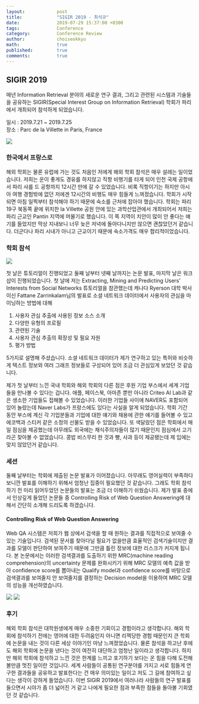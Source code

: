 ```yaml
---
layout:            post
title:             "SIGIR 2019 - 최석규"
date:              2019-07-29 15:37:00 +0300
tags:              Conference
category:          Conference Review
author:            choiseokkyu
math:              true
published:         true
comments:          true
---
```


## SIGIR 2019

매년 Information Retrieval 분야의 새로운 연구 결과, 그리고 관련된 시스템과 기술들을 공유하는 SIGIR(Special Interest Group on Information Retrieval) 학회가 파리에서 개최되어 참석하게 되었습니다.

일시 : 2019.7.21 ~ 2019.7.25  
장소 : Parc de la Villette in Paris, France

<img src = "https://i.imgur.com/DawOXzk.jpg">

### 한국에서 프랑스로

해외 학회는 물론 유럽에 가는 것도 처음인 저에게 해외 학회 참석은 매우 설레는 일이었습니다. 저희는 운이 좋게도 경유를 하지않고 직항 비행기를 타게 되어 인천 국제 공항에서 파리 샤를 드 공항까지 12시간 만에 갈 수 있었습니다. 비록 직항이기는 하지만 아시아 여행 경험밖에 없던 저에겐 12시간의 비행도 매우 힘들게 느껴졌습니다. 학회가 시작되면 아침 일찍부터 참석해야 하기 때문에 숙소를 근처에 잡아야 했습니다. 학회는 파리 19구 북동쪽 끝에 위치한 la Villette 공원 안에 있는 과학산업관에서 개최되어서 저희는 파리 근교인 Pantin 지역에 머물기로 했습니다. 이 쪽 지역이 치안이 많이 안 좋다는 얘기를 들었지만 막상 지내보니 너무 늦은 저녁에 돌아다니지만 않으면 괜찮았던거 같습니다. 더군다나 파리 시내가 아니고 근교이기 때문에 숙소가격도 매우 합리적이었습니다.

### 학회 참석  

<img src = "https://i.imgur.com/r6tbvrp.jpg">

첫 날은 튜토리얼이 진행되었고 둘째 날부터 넷째 날까지는 논문 발표, 마지막 날은 워크샵이 진행되었습니다. 첫 날에 저는 Extracting, Mining and Predicting Users’ Interests from Social Networks 튜토리얼을 참관했는데 캐나다 Ryerson 대학 박사이신 Fattane Zarrinkalam님의 발표로 소셜 네트워크 데이터에서 사용자의 관심을 마이닝하는 방법에 대해  

1) 사용자 관심 추출에 사용된 정보 소스 소개  
2) 다양한 유형의 프로필  
3) 관련된 기술  
4) 사용자 관심 추출의 확장성 및 필요 자원  
5) 평가 방법

5가지로 설명해 주셨습니다. 소셜 네트워크 데이터가 제가 연구하고 있는 특허와 비슷하게 텍스트 정보와 여러 그래프 정보들로 구성되어 있어 조금 더 관심있게 보았던 것 같습니다.  

제가 첫 날부터 느낀 국내 학회와 해외 학회의 다른 점은 후원 기업 부스에서 세계 기업들을 만나볼 수 있다는 겁니다. 애플, 페이스북, 아마존 뿐만 아니라 Criteo AI Lab과 같은 생소한 기업들도 접해볼 수 있었습니다. 이러한 기업들 사이에 NAVER도 포함되어 있어 놀랐는데 Naver Labs가 프랑스에도 있다는 사실을 알게 되었습니다. 학회 기간 동안 부스에 계신 각 기업분들과 기업에 대한 얘기와 채용에 관한 얘기를 들어볼 수 있고 에코백과 스티커 같은 소정의 선물도 받을 수 있었습니다. 또 색달랐던 점은 학회에서 매일 점심을 제공했는데 아무래도 외국에는 채식주의자들이 많기 때문인지 점심에서 고기라곤 찾아볼 수 없었습니다. 콩밥 비스무리 한 것과 빵, 사과 등이 제공됐는데 제 입에는 맞지 않았던거 같습니다.

### 세션

둘째 날부터는 학회에 제출된 논문 발표가 이어졌습니다. 아무래도 영어실력이 부족하다 보니깐 발표를 이해하기 위해서 엄청난 집중이 필요했던 것 같습니다. 그래도 학회 참석하기 전 미리 읽어두었던 논문들의 발표는 조금 더 이해하기 쉬웠습니다. 제가 발표 중에서 인상깊게 들었던 논문들 중 Controlling Risk of Web Question Answering에 대해서 간단히 소개해 드리도록 하겠습니다.  

#### Controlling Risk of Web Question Answering  

Web QA 시스템은 저희가 웹 상에서 검색을 할 때 원하는 결과를 직접적으로 보여줄 수 있는 기술입니다. 검색된 문서를 찾아다닐 필요가 없을만큼 효율적인 검색기술이지만 결과를 모델이 판단하여 보여주기 때문에 그만큼 틀린 정보에 대한 리스크가 커지게 됩니다. 본 논문에서는 이러한 검색결과를 도출하기 위한 MRC(machine reading comprehension)의 uncertainty 문제를 완화시키기 위해 MRC 모델의 예측 값을 받아 confidence score를 뽑아내는 Qualify model과 confidence score를 바탕으로 검색결과를 보여줄지 안 보여줄지를 결정하는 Decision model을 이용하여 MRC 모델의 성능을 개선하였습니다.

<img src = "https://i.imgur.com/eDa8fw9.png">  

<img src = "https://i.imgur.com/D1wNUJp.png">

### 후기

해외 학회 참석은 대학원생에게 매우 소중한 기회이고 경험이라고 생각합니다. 해외 학회에 참석하기 전에는 영어에 대한 두려움인지 아니면 리젝당한 경험 때문인지 큰 학회에 논문을 내는 것이 다른 세상 이야기인 마냥 느껴졌었습니다. 물론 참석을 하고난 후에도 해외 학회에 논문을 낸다는 것이 여전히 대단하고 엄청난 일이라고 생각합니다. 하지만 해외 학회에 참석하고 느낀 것은 한계를 느끼고 포기하기 보다는 온 힘을 다해 도전해볼만큼 멋진 일이란 것입니다. 세계 사람들이 공통된 연구분야를 가지고 서로 힘들게 연구한 결과들을 공유하고 발표한다는 건 매우 의미있는 일이고 저도 그 길에 참여하고 싶다는 생각이 강하게 들었습니다. 이번 SIGIR 2019에서 여러나라 사람들의 연구 발표를 들으면서 시야가 좀 더 넓어진 거 같고 나에게 필요한 점과 부족한 점들을 돌아볼 기회였던 것 같습니다.
